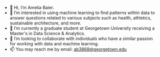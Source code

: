 - 👋 Hi, I’m Amelia Baier.
- 👀 I’m interested in using machine learning to find patterns within data to answer questions related to various subjects such as health, athletics, sustainable architecture, and more. 
- 🌱 I’m currently a graduate student at Georgetown University receiving a Master's in Data Science & Analytics. 
- 💞️ I’m looking to collaborate with individuals who have a similar passion for working with data and machine learning. 
- 📫 You may reach me by email: ab3868@georgetown.edu 

